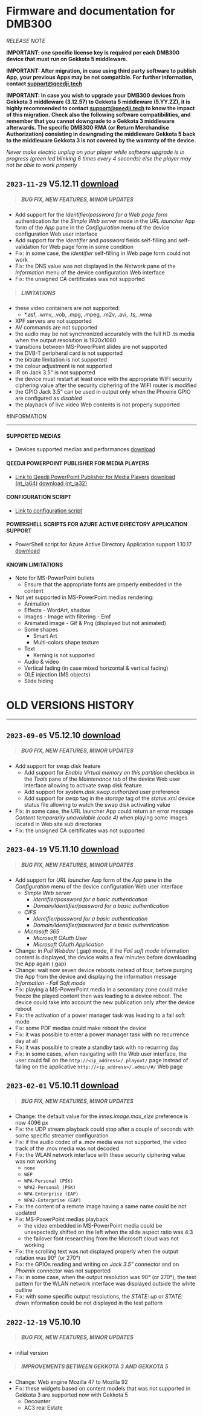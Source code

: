 # Firmware and documentation for DMB300
*RELEASE NOTE*

**IMPORTANT: one specific license key is required per each DMB300 device that must run on Gekkota 5 middleware.**

**IMPORTANT: After migration, in case using third party software to publish App, your previous Apps may be not compatible. For further information, contact support@qeedji.tech**

**IMPORTANT: In case you wish to upgrade your DMB300 devices from Gekkota 3 middleware (3.12.57) to Gekkota 5 middleware (5.YY.ZZ), it is highly recommended to contact support@qeedji.tech to know the impact of this migration. Check also the following software compatibilities, and remember that you cannot downgrade to a Gekkota 3 middleware afterwards. The specific DMB300 RMA (or Return Merchandise Authorization) consisting in downgrading the middleware Gekkota 5 back to the middleware Gekkota 3 is not covered by the warranty of the device.**

*Never make electric unplug on your player while software upgrade is in progress (green led blinking 6 times every 4 seconds) else the player may not be able to work properly*

## `2023-11-29` V5.12.11 [download](https://github.com/Qeedji/archives/blob/master/downloads/gekkota-os-dmb300/gekkota_os-dmb300-setup-5.12.11)
>##### **BUG FIX, NEW FEATURES, MINOR UPDATES**
- Add support for the *Identifier/password for a Web page form* authentication for the *Simple Web server* mode in the *URL launcher* App form of the *App* pane in the *Configuration* menu of the device configuration Web user interface
- Add support for the *identifier* and *password* fields self-filling and self-validation for Web page form in some condition
- Fix: in some case, the *identifier* self-filling in Web page form could not work
- Fix: the DNS value was not displayed in the *Network* pane of the *Information* menu of the device configuration Web interface
- Fix: the unsigned CA certificates was not supported
>##### **LIMITATIONS**
- these video containers are not supported:
	- *.asf, .wmv, .vob, .mpg, .mpeg, .m2v, .avi, .ts, .wma
- XPF servers are not supported
- AV commands are not supported
- the audio may be not synchronized accurately with the full HD .ts media when the output resolution is 1920x1080
- transitions between MS-PowerPoint slides are not supported
- the DVB-T peripheral card is not supported
- the bitrate limitation is not supported
- the colour adjustment is not supported
- IR on Jack 3.5" is not supported
- the device must restart at least once with the appropriate WIFI security ciphering value after the security ciphering of the WIFI router is modified
- the GPIO Jack 3.5" can be used in output only when the Phoenix GPIO are configured as *disabled*
- the playback of live video Web contents is not properly supported

#INFORMATION
***********************************************************************

#### **SUPPORTED MEDIAS**
- Devices supported medias and performances [download](https://github.com/Qeedji/archives/blob/master/downloads/devices-supported-medias-and-performances.pdf)
#### **QEEDJI POWERPOINT PUBLISHER FOR MEDIA PLAYERS**
- [Link to Qeedji PowerPoint Publisher for Media Players](https://github.com/Qeedji/archives/blob/master/downloads/http://www.innes.pro/en/support/index.php?DMB300/Application_notes_and_related_tools/Qeedji_PowerPoint_Publisher_for_media_player) [download (nt_ia64)](application-notes/qeedji_powerpoint_publisher_addin/qeedji_powerpoint_publisher_for_media_players-nt_ia64-setup-1.15.10.msi) [download (nt_ia32)](application-notes/qeedji_powerpoint_publisher_addin/qeedji_powerpoint_publisher_for_media_players-nt_ia32-setup-1.15.10.msi)
#### **CONFIGURATION SCRIPT**
- [Link to configuration script](http://www.innes.pro/en/support/index.php?DMB300/Application_notes_and_related_tools/Configuration_by_script)
#### **POWERSHELL SCRIPTS FOR AZURE ACTIVE DIRECTORY APPLICATION SUPPORT**
- PowerShell script for Azure Active Directory Application support 1.10.17 [download](https://github.com/Qeedji/archives/blob/master/downloads/scripts/powershell/Powershell_Innes_AAD-1.10.17.zip)
#### **KNOWN LIMITATIONS**
- Note for MS-PowerPoint bullets
    - Ensure that the appropriate fonts are properly embedded in the content
- Not yet supported in MS-PowerPoint medias rendering:
    - Animation
    - Effects
           - WordArt, shadow
    - Images
           - Image with filtering
           - Emf
    - Animated image
           - Gif & Png (displayed but not animated)
    - Some shapes
        - Smart Art
        - Multi-colors shape texture
    - Text
        - Kerning is not supported
    - Audio & video
    - Vertical fading (in case mixed horizontal & vertical fading)
    - OLE injection (MS objects)
    - Slide hiding

# OLD VERSIONS HISTORY
***********************************************************************

## `2023-09-05` V5.12.10 [download](https://github.com/Qeedji/archives/blob/master/downloads/gekkota-os-dmb300/gekkota_os-dmb300-setup-5.12.10.zip)
>##### **BUG FIX, NEW FEATURES, MINOR UPDATES**
- Add support for swap disk feature
	- Add support for *Enable Virtual memory on this partition* checkbox in the *Tools* pane of the *Maintenance* tab of the device Web user interface allowing to activate swap disk feature
	- Add support for *system.disk.swap.authorized* user preference
	- Add support for *swap* tag in the *storage* tag of the *status.xml* device status file allowing to watch the swap disk activating value
- Fix: in some case, the URL launcher App could return an error message *Content temporarily unavailable (code 4)* when playing some images located in Web site sub directories
- Fix: the unsigned CA certificates was not supported

## `2023-04-19` V5.11.10 [download](https://github.com/Qeedji/archives/blob/master/downloads/gekkota-os-dmb300/gekkota_os-dmb300-setup-5.11.10.zip)
>##### **BUG FIX, NEW FEATURES, MINOR UPDATES**
- Add support for *URL launcher* App form of the *App* pane in the *Configuration* menu of the device configuration Web user interface
    - *Simple Web server*
	    - *Identifier/password for a basic authentication*
	    - *Domain/Identifier/password for a basic authentication*
    - *CIFS*
    	- *Identifier/password for a basic authentication*
	    - *Domain/Identifier/password for a basic authentication*
    - *Microsoft 365*
	    - *Microsoft OAuth User*
	    - *Microsoft OAuth Application*
- Change: in *Pull Webdav* (.gap) mode, if the *Fail soft mode* information content is displayed, the device waits a few minutes before downloading the App again (.gap)
- Change: wait now seven device reboots instead of four, before purging the App from the device and displaying the information message *Information - Fail Soft mode*
- Fix: playing a MS-PowerPoint media in a secondary zone could make freeze the played content then was leading to a device reboot. The device could take into account the new publication only after the device reboot
- Fix: the activation of a power manager task was leading to a fail soft mode
- Fix: some PDF medias could make reboot the device
- Fix: it was possible to enter a power manager task with no recurrence day at all
- Fix: it was possible to create a standby task with no recurring day
- Fix: in some cases, when navigating with the Web user interface, the user could fall on the `http://<ip_address>/.playout/` page instead of falling on the applicative `http://<ip_address>/.admin/#/` Web page

## `2023-02-01` V5.10.11 [download](https://github.com/Qeedji/archives/blob/master/downloads/gekkota-os-dmb300/gekkota_os-dmb300-setup-5.10.11.zip)
>##### **BUG FIX, NEW FEATURES, MINOR UPDATES**
- Change: the default value for the *innes.image.max_size* preference is now 4096 px
- Fix: the UDP stream playback could stop after a couple of seconds with some specific streamer configuration
- Fix: if the audio codec of a .mov media was not supported, the video track of the .mov media was not decoded
- Fix: the WLAN network interface with these security ciphering value was not working
    - `none`
    - `WEP`
    - `WPA-Personal (PSK)`
    - `WPA2-Personal (PSK)`
    - `WPA-Enterprise (EAP)`
    - `WPA2-Enterprise (EAP)`
- Fix: the content of a remote image having a same name could be not updated
- Fix: MS-PowerPoint medias playback
    - the video embedded in MS-PowerPoint media could be unexpectedly shifted on the left when the slide aspect ratio was 4:3
    - the failover font researching from the Microsoft cloud was not working
- Fix: the scrolling text was not displayed properly when the output rotation was 90° (or 270°)
- Fix: the GPIOs reading and writing on *Jack 3.5"* connector and on *Phoenix* connector was not supported
- Fix: in some case, when the output resolution was 90° (or 270°), the test pattern for the WLAN network interface was displayed outside the white outline
- Fix: with some specific output resolutions, the *STATE: up* or *STATE: down* information could be not displayed in the test pattern


## `2022-12-19` V5.10.10
>##### **BUG FIX, NEW FEATURES, MINOR UPDATES**
- initial version
>##### **IMPROVEMENTS BETWEEN GEKKOTA 3 AND GEKKOTA 5**
- Change: Web engine Mozilla 47 to Mozilla 92
- Fix: these widgets based on content models that was not supported in Gekkota 3 are supported now with Gekkota 5
	- Decounter
	- AC3 real Estate
